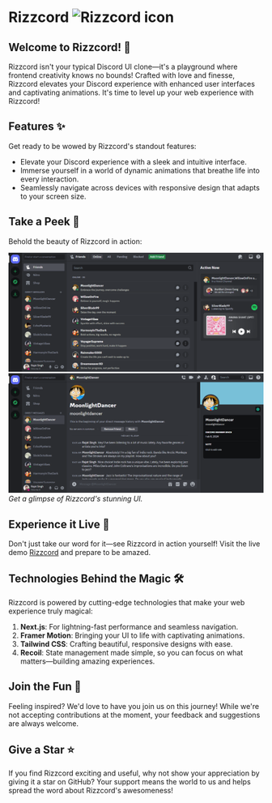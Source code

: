 # Rizzcord ![Rizzcord icon](src/app/favicon.ico)

## Welcome to Rizzcord! 🌟

Rizzcord isn't your typical Discord UI clone—it's a playground where frontend creativity knows no bounds! Crafted with love and finesse, Rizzcord elevates your Discord experience with enhanced user interfaces and captivating animations. It's time to level up your web experience with Rizzcord!

## Features ✨

Get ready to be wowed by Rizzcord's standout features:

- Elevate your Discord experience with a sleek and intuitive interface.
- Immerse yourself in a world of dynamic animations that breathe life into every interaction.
- Seamlessly navigate across devices with responsive design that adapts to your screen size.

## Take a Peek 👀

Behold the beauty of Rizzcord in action:

![PageOne](public/assets/ReadmeAssets/PageOne.png)
![PageTwo](public/assets/ReadmeAssets/PageTwo.png)
_Get a glimpse of Rizzcord's stunning UI._

## Experience it Live 🚀

Don't just take our word for it—see Rizzcord in action yourself! Visit the live demo [Rizzcord](https://rizzcord-five.vercel.app/) and prepare to be amazed.

## Technologies Behind the Magic 🛠️

Rizzcord is powered by cutting-edge technologies that make your web experience truly magical:

1. **Next.js**: For lightning-fast performance and seamless navigation.
2. **Framer Motion**: Bringing your UI to life with captivating animations.
3. **Tailwind CSS**: Crafting beautiful, responsive designs with ease.
4. **Recoil**: State management made simple, so you can focus on what matters—building amazing experiences.

## Join the Fun 🎉

Feeling inspired? We'd love to have you join us on this journey! While we're not accepting contributions at the moment, your feedback and suggestions are always welcome.

## Give a Star ⭐

If you find Rizzcord exciting and useful, why not show your appreciation by giving it a star on GitHub? Your support means the world to us and helps spread the word about Rizzcord's awesomeness!
